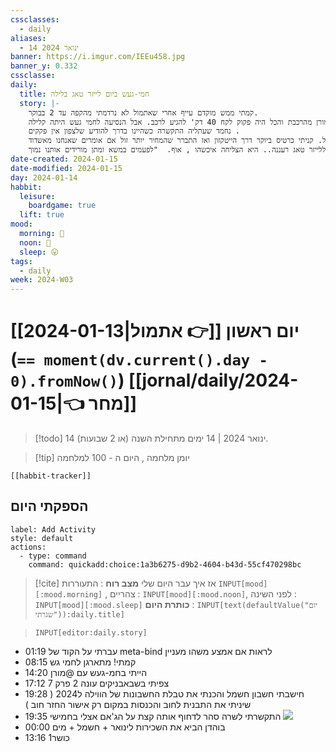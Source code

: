 ```yaml
---
cssclasses:
  - daily
aliases:
  - 14 ינואר 2024
banner: https://i.imgur.com/IEEu458.jpg
banner_y: 0.332
cssclasse: 
daily:
  title: חמי-געש ביום לייזר טאג בלילה
  story: |-
    קמתי ממש מוקדם עייף אחרי שאתמול לא נרדמתי מהקפה עד 2 בבוקר. 
    יצאתי להביא את מורן מהרכבת והכל היה פקוק לקח 40 דק' להגיע לרכב. אבל הנסיעה לחמי געש היתה קלילה. 
    נחמד שעתליה התקשרה כשהיינו בדרך להודיע שלצפון אין פקקים . 
    בחמי געש היה נחמד סך הכל. קניתי כרטיס ביוקר דרך הייטקזון ואז התברר שהמחיר יותר זול אם אומרים שאנחנו מאשדוד.. 
    נחתי וענבר שלחה הודעות לשכנע אותי להגיע ללייזר טאג רעננה.. היא הצליחה איכשהו , אוף.  "לפעמים במשא ומתן מורידים אותנו נמוך" 
date-created: 2024-01-15
date-modified: 2024-01-15
day: 2024-01-14
habbit:
  leisure:
    boardgame: true
  lift: true
mood:
  morning: 🙂
  noon: 🙂
  sleep: 😛
tags:
  - daily
week: 2024-W03
---
```


# [[2024-01-13|אתמול 👉]] יום ראשון (**`== moment(dv.current().day - 0).fromNow()`**) [[jornal/daily/2024-01-15|👈 מחר]]

> [!todo]  14 ינואר 2024 |  14 ימים מתחילת השנה (או 2 שבועות).

> [!tip]  יומן מלחמה , היום ה - 100 למלחמה

```meta-bind-embed
[[habbit-tracker]]
```

## הספקתי היום

```meta-bind-button
label: Add Activity
style: default
actions: 
  - type: command
    command: quickadd:choice:1a3b6275-d9b2-4604-b43d-55cf470298bc

```

> [!cite] אז איך עבר היום שלי
> **מצב רוח** :  התעוררות `INPUT[mood][:mood.morning]` , צהריים : `INPUT[mood][:mood.noon]`,  לפני השינה :  `INPUT[mood][:mood.sleep]`
> **כותרת היום** : `INPUT[text(defaultValue("יום שגרתי")):daily.title]`

> ```meta-bind
> INPUT[editor:daily.story]
> ```

- 01:19 עברתי על הקוד של meta-bind לראות אם אמצע משהו מעניין
- 08:15 קמתי! מתארגן לחמי גש
- 14:20 הייתי בחמ-געש עם @מורן
- 17:12 צפיתי בשבאבניקים עונה 2 פרק 7
- 19:28 חישבתי חשבון חשמל והכנתי את טבלת החשבונות של הווילה ל2024 ( שיניתי את התבנית לחוב והכנסות במקום רק אישור החזר חוב )  
- 19:35 התקשרתי לשרה סהר לדחוף אותה קצת על הג'אם אצלי בחמישי
![](https://i.imgur.com/YYUgeof.png)
- 00:00 בוהדן הביא את השכירות לינואר + חשמל + מים
- 13:16 כושר1 
